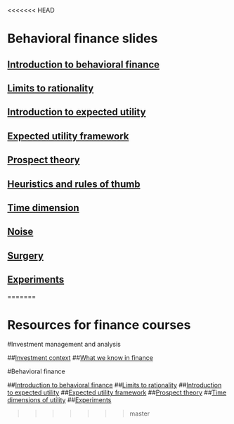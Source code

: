<<<<<<< HEAD
# Behavioral finance slides #

## [Introduction to behavioral finance](bf_intro.html)
## [Limits to rationality](limits_to_rationality.html)
## [Introduction to expected utility](intro_eu.html)
## [Expected utility framework](eu.html)
## [Prospect theory](prospect.html)
## [Heuristics and rules of thumb](heuristics.html)
## [Time dimension](time_utility.html)
## [Noise](noise.html)
## [Surgery](surgery.html)
## [Experiments](experiment.html)
=======
# Resources for finance courses #

#Investment management and analysis

##[Investment context](investment_context.html)
##[What we know in finance](whatweknow.html)

#Behavioral finance

##[Introduction to behavioral finance](bf_intro.html)
##[Limits to rationality](limits_to_rationality.html)
##[Introduction to expected utility](intro_eu.html)
##[Expected utility framework](eu.html)
##[Prospect theory](prospect.html)
##[Time dimensions of utility](time_utility.html)
##[Experiments](experiment.html)


>>>>>>> master


